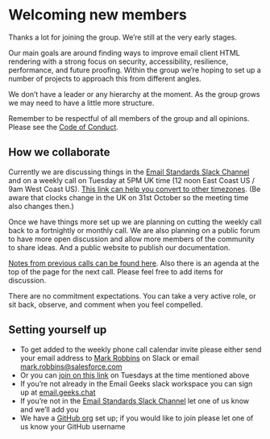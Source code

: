 # Welcoming new members

Thanks a lot for joining the group. We’re still at the very early stages.

Our main goals are around finding ways to improve email client HTML rendering with a strong focus on security, accessibility, resilience, performance, and future proofing.  Within the group we’re hoping to set up a number of projects to approach this from different angles. 

We don’t have a leader or any hierarchy at the moment. As the group grows we may need to have a little more structure. 

Remember to be respectful of all members of the group and all opinions. Please see the [Code of Conduct](code-of-conduct.md).

## How we collaborate
Currently we are discussing things in the [Email Standards Slack Channel](https://emailgeeks.slack.com/archives/C02C6TXA610) and on a weekly call on Tuesday at 5PM UK time (12 noon East Coast US / 9am West Coast US). [This link can help you convert to other timezones](https://www.inyourowntime.zone/2021-08-24_17.00_Europe.London?forget=1). (Be aware that clocks change in the UK on 31st October so the meeting time also changes then.)

Once we have things more set up we are planning on cutting the weekly call back to a fortnightly or monthly call. We are also planning on a public forum to have more open discussion and allow more members of the community to share ideas. And a public website to publish our documentation.

[Notes from previous calls can be found here](https://github.com/email-standards/email-standards/tree/main/meeting-notes). Also there is an agenda at the top of the page for the next call. Please feel free to add items for discussion.

There are no commitment expectations. You can take a very active role, or sit back, observe, and comment when you feel compelled.

## Setting yourself up
* To get added to the weekly phone call calendar invite please either send your email address to [Mark Robbins](https://emailgeeks.slack.com/archives/D1A2YKU04) on Slack or email [mark.robbins@salesforce.com](mailto:mark.robbins@salesforce.com)
* Or you can [join on this link](https://litmus.zoom.us/j/98875838612?pwd=eDlzYzJWRnIzakJHOTVoRzYzcit2QT09) on Tuesdays at the time mentioned above
* If you’re not already in the Email Geeks slack workspace you can sign up at [email.geeks.chat](https://email.geeks.chat/)
* If you’re not in the [Email Standards Slack Channel](https://emailgeeks.slack.com/archives/C02C6TXA610) let one of us know and we’ll add you
* We have a [GitHub org](https://github.com/email-standards) set up; if you would like to join please let one of us know your GitHub username

